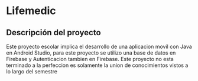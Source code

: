 # Lifemedic

## Descripción del proyecto

Este proyecto escolar implica el desarrollo de una aplicacion movil con Java en Android Studio, para este proyecto se utilizo una base de datos en Firebase y Autenticacion tambien en Firebase.
Este proyecto no esta terminado a la perfeccion es solamente la union de conocimientos vistos a lo largo del semestre
